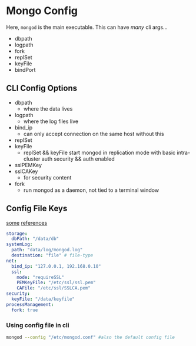 # Mongo Config
Here, `mongod` is the main executable. This can have _many_ cli args...
- dbpath
- logpath
- fork
- replSet
- keyFile
- bindPort

## CLI Config Options
- dbpath
  - where the data lives
- logpath
  - where the log files live
- bind_ip
  - can only accept connection on the same host without this 
- replSet
- keyFile
  - replSet && keyFile start mongod in replication mode with basic intra-cluster auth security && auth enabled
- sslPEMKey
- sslCAKey
  - for security content
- fork
  - run mongod as a daemon, not tied to a terminal window

## Config File Keys
[some](https://docs.mongodb.com/manual/reference/program/mongod/#bin.mongod) [references](https://docs.mongodb.com/manual/reference/configuration-options/)

```yaml
storage:
  dbPath: "/data/db"
systemLog:
  path: "data/log/mongod.log"
  destination: "file" # file-type
net:
  bind_ip: "127.0.0.1, 192.168.0.10"
  ssl:
    mode: "requireSSL"
    PEMKeyFile: "/etc/ssl/ssl.pem"
    CAFile: "/etc/ssl/SSLCA.pem"
security:
  keyFile: "/data/keyfile"
processManagement:
  fork: true
```
### Using config file in cli
```bash
mongod --config "/etc/mongod.conf" #also the default config file
```